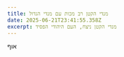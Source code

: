 ```yaml
---
title: מנדי הקטן רב מכות עם מנדי הגדול
date: 2025-06-21T23:41:55.358Z
excerpt: מנדי הקטן ניצח, העם היהודי הפסיד
---
```

א﻿וף